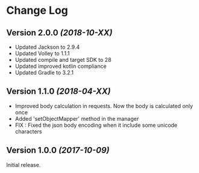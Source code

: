 Change Log
==========

Version 2.0.0 *(2018-10-XX)*
----------------------------

 * Updated Jackson to 2.9.4
 * Updated Volley to 1.1.1
 * Updated compile and target SDK to 28
 * Updated improved kotlin compliance
 * Updated Gradle to 3.2.1


Version 1.1.0 *(2018-04-XX)*
----------------------------

 * Improved body calculation in requests. Now the body is calculated only once
 * Added 'setObjectMapper' method in the manager
 * FIX : Fixed the json body encoding when it include some unicode characters


Version 1.0.0 *(2017-10-09)*
----------------------------

Initial release.